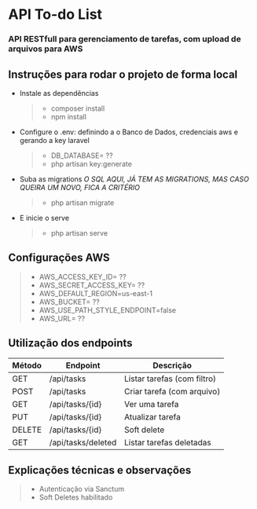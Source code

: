 # **API To-do List**
### API RESTfull para gerenciamento de tarefas, com upload de arquivos para AWS

## Instruções para rodar o projeto de forma local

- Instale as dependências
    > - composer install
    > - npm install
- Configure o .env: definindo a o Banco de Dados, credenciais aws e gerando a key laravel
    > - DB_DATABASE= ??
    > - php artisan key:generate
- Suba as migrations *O SQL AQUI, JÁ TEM AS MIGRATIONS, MAS CASO QUEIRA UM NOVO, FICA A CRITÉRIO*
    > - php artisan migrate
- E inicie o serve
    > - php artisan serve
    
## Configurações AWS

> - AWS_ACCESS_KEY_ID= ??
> - AWS_SECRET_ACCESS_KEY= ??
> - AWS_DEFAULT_REGION=us-east-1
> - AWS_BUCKET= ??
> - AWS_USE_PATH_STYLE_ENDPOINT=false
> - AWS_URL= ??



## Utilização dos endpoints

| Método | Endpoint           | Descrição                   |
| ------ | ------------------ | --------------------------- |
| GET    | /api/tasks         | Listar tarefas (com filtro) |
| POST   | /api/tasks         | Criar tarefa (com arquivo)  |
| GET    | /api/tasks/{id}    | Ver uma tarefa              |
| PUT    | /api/tasks/{id}    | Atualizar tarefa            |
| DELETE | /api/tasks/{id}    | Soft delete                 |
| GET    | /api/tasks/deleted | Listar tarefas deletadas    |


## Explicações técnicas e observações
> - Autenticação via Sanctum
> - Soft Deletes habilitado
